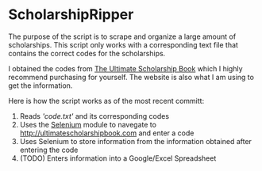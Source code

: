 # ScholarshipRipper
The purpose of the script is to scrape and organize a large amount of scholarships. This script only works with a corresponding text file that contains the correct codes for the scholarships.

I obtained the codes from [The Ultimate Scholarship Book](http://www.ultimatescholarshipbook.com) which I highly recommend purchasing for yourself. The website is also what I am using to get the information.

Here is how the script works as of the most recent committ:
1. Reads *'code.txt'* and its corresponding codes
2. Uses the [Selenium](https://selenium.dev) module to navegate to http://ultimatescholarshipbook.com and enter a code
3. Uses Selenium to store information from the information obtained after entering the code
4. (TODO) Enters information into a Google/Excel Spreadsheet
